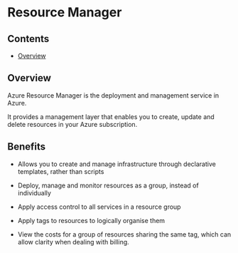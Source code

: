 # Resource Manager

<!--TOC_START-->
## Contents
- [Overview](#overview)

<!--TOC_END-->

## Overview

Azure Resource Manager is the deployment and management service in Azure.

It provides a management layer that enables you to create, update and delete resources in your Azure subscription.

## Benefits

* Allows you to create and manage infrastructure through declarative templates, rather than scripts

* Deploy, manage and monitor resources as a group, instead of individually

* Apply access control to all services in a resource group

* Apply tags to resources to logically organise them

* View the costs for a group of resources sharing the same tag, which can allow clarity when dealing with billing.